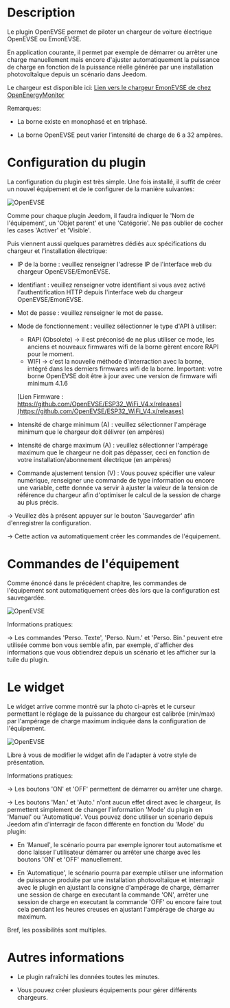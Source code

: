 Description 
===

Le plugin OpenEVSE permet de piloter un chargeur de voiture électrique OpenEVSE ou EmonEVSE.

En application courante, il permet par exemple de démarrer ou arrêter une charge manuellement mais encore d'ajuster automatiquement la puissance de charge en fonction de la puissance réelle générée par une installation photovoltaïque depuis un scénario dans Jeedom.

Le chargeur est disponible ici:
[Lien vers le chargeur EmonEVSE de chez OpenEnergyMonitor](https://shop.openenergymonitor.com/emonevse-wifi-connected-ev-charging-station-type-2/)


Remarques:

- La borne existe en monophasé et en triphasé.

- La borne OpenEVSE peut varier l’intensité de charge de 6 a 32 ampères.

Configuration du plugin 
===

La configuration du plugin est très simple.
Une fois installé, il suffit de créer un nouvel équipement et de le configurer de la manière suivantes:

![OpenEVSE](https://sattaz.github.io/Jeedom_OpenEVSE/pictures/OpenEVSE_1.jpg)

Comme pour chaque plugin Jeedom, il faudra indiquer le 'Nom de l'équipement', un 'Objet parent' et une 'Catégorie'.
Ne pas oublier de cocher les cases 'Activer' et 'Visible'.

Puis viennent aussi quelques paramètres dédiés aux spécifications du chargeur et l'installation électrique:

-   IP de la borne : veuillez renseigner l'adresse IP de l'interface web du chargeur OpenEVSE/EmonEVSE.

-   Identifiant : veuillez renseigner votre identifiant si vous avez activé l'authentification HTTP depuis l'interface web du chargeur OpenEVSE/EmonEVSE.

-   Mot de passe : veuillez renseigner le mot de passe.

-   Mode de fonctionnement : veuillez sélectionner le type d'API à utiliser:
    - RAPI (Obsolete) -> il est préconisé de ne plus utiliser ce mode, les anciens et nouveaux firmwares wifi de la borne gèrent encore RAPI pour le moment.
    - WIFI -> c'est la nouvelle méthode d'interraction avec la borne, intégré dans les derniers firmwares wifi de la borne. Important: votre borne OpenEVSE doit être à jour avec une version de firmware wifi minimum 4.1.6 
    
    [Lien Firmware : https://github.com/OpenEVSE/ESP32_WiFi_V4.x/releases](https://github.com/OpenEVSE/ESP32_WiFi_V4.x/releases)

-   Intensité de charge minimum (A) : veuillez sélectionner l'ampérage minimum que le chargeur doit délivrer (en ampères)

-   Intensité de charge maximum (A) : veuillez sélectionner l'ampérage maximum que le chargeur ne doit pas dépasser, ceci en fonction de votre installation/abonnement électrique (en ampères)

-   Commande ajustement tension (V) : Vous pouvez spécifier une valeur numérique, renseigner une commande de type information ou encore une variable, cette donnée va servir à ajuster la valeur de la tension de référence du chargeur afin d'optimiser le calcul de la session de charge au plus précis.

-> Veuillez dès à présent appuyer sur le bouton 'Sauvegarder' afin d'enregistrer la configuration.

-> Cette action va automatiquement créer les commandes de l'équipement.

Commandes de l'équipement 
===

Comme énoncé dans le précédent chapitre, les commandes de l'équipement sont automatiquement crées dès lors que la configuration est sauvegardée.

![OpenEVSE](https://sattaz.github.io/Jeedom_OpenEVSE/pictures/OpenEVSE_2.jpg)

Informations pratiques:

-> Les commandes 'Perso. Texte', 'Perso. Num.' et 'Perso. Bin.' peuvent etre utilisée comme bon vous semble afin, par exemple, d'afficher des informations que vous obtiendrez depuis un scénario et les afficher sur la tuile du plugin.

Le widget 
===

Le widget arrive comme montré sur la photo ci-après et le curseur permettant le réglage de la puissance du chargeur est calibrée (min/max) par l'ampérage de charge maximum indiquée dans la configuration de l'équipement.

![OpenEVSE](https://sattaz.github.io/Jeedom_OpenEVSE/pictures/OpenEVSE_3.jpg)

Libre à vous de modifier le widget afin de l'adapter à votre style de présentation.

Informations pratiques:

-> Les boutons 'ON' et 'OFF' permettent de démarrer ou arrêter une charge.

-> Les boutons 'Man.' et 'Auto.' n'ont aucun effet direct avec le chargeur, ils permettent simplement de changer l'information 'Mode' du plugin en 'Manuel' ou 'Automatique'.
   Vous pouvez donc utiliser un scenario depuis Jeedom afin d'interragir de facon différente en fonction du 'Mode' du plugin:

* En 'Manuel', le scénario pourra par exemple ignorer tout automatisme et donc laisser l'utilisateur démarrer ou arrêter une charge avec les boutons 'ON' et 'OFF' manuellement.

* En 'Automatique', le scénario pourra par exemple utiliser une information de puissance produite par une installation photovoltaïque et interragir avec le plugin en ajustant la consigne d'ampérage de charge, démarrer une session de charge en executant la commande 'ON', arrêter une session de charge en executant la commande 'OFF' ou encore faire tout cela pendant les heures creuses en ajustant l'ampérage de charge au maximum.

Bref, les possibilités sont multiples.

Autres informations 
===

* Le plugin rafraîchi les données toutes les minutes.

* Vous pouvez créer plusieurs équipements pour gérer différents chargeurs.
